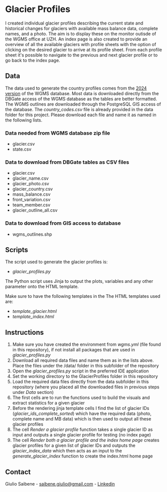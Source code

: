 # Glacier Profiles

I created individual glacier profiles describing the current state and historical changes for glaciers with available mass balance data, complete names, and a photo. The aim is to display these on the monitor outisde of the WGMS office at UZH. An index page is also created to provide an overview of all the available glaciers with profile sheets with the option of clicking on the desired glacier to arrive at its profile sheet. From each profile sheet it's possible to navigate to the previous and next glacier profile or to go back to the index page.

## Data

The data used to generate the country profiles comes from the [2024 version](https://doi.org/10.5904/wgms-fog-2024-01) of the WGMS database. Most data is downloaded directly from the DBGate access of the WGMS database as the tables are better formatted. The WGMS outlines are downloaded through the PostgreSQL GIS access of the database. The *country_codes.csv* file is already provided in the data folder for this project. Please download each file and name it as named in the following lists.

### Data needed from WGMS database zip file
- glacier.csv
- state.csv

### Data to download from DBGate tables as CSV files
- glacier.csv
- glacier_name.csv
- glacier_photo.csv
- glacier_country.csv
- mass_balance.csv
- front_variation.csv
- team_member.csv
- glacier_outline_all.csv

### Data to download from GIS access to database
- wgms_outlines.shp

## Scripts

The script used to generate the glacier profiles is:
- *glacier_profiles.py*

The Python script uses Jinja to output the plots, variables and any other parameter onto the HTML template.

Make sure to have the following templates in the The HTML templates used are:
- *template_glacier.html*
- *template_index.html*

## Instructions
1. Make sure you have created the environment from *wgms.yml* (file found in this repository), if not install all packages that are used in *glacier_profiles.py*
2. Download all required data files and name them as in the lists above. Place the files under the /data/ folder in this subfolder of the repository
3. Open the *glacier_profiles.py* script in the preferred IDE application
4. Set the working directory to the GlacierProfiles folder in this repository
5. Load the required data files directly from the data subfolder in this repository (where you placed all the downloaded files in previous steps under *Data* section)
6. The first cells are to run the functions used to build the visuals and extract statistics for a given glacier
7. Before the rendering jinja template cells I find the list of glacier IDs (*glacier_ids_complete_sorted*) which have the required data (photo, complete name and MB data) which is then used to output all these glacier profiles
8. The cell *Render a glacier profile* function takes a single glacier ID as input and outputs a single glacier profile for testing (no index page)
9. The cell *Render both a glacier profile and the index home page* creates glacier profiles for a given list of glacier IDs and outputs the *glacier_index_data* which then acts as an input to the *generate_glacier_index* function to create the index.html home page

## Contact
Giulio Saibene - saibene.giulio@gmail.com - [Linkedin](www.linkedin.com/in/giulio-saibene-b3a858261)
